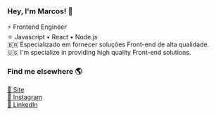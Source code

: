 <h3>Hey, I'm Marcos! 👋</h3>
⚡ Frontend Engineer <br/>
⚛ Javascript • React • Node.js <br/>
🇧🇷 Especializado em fornecer soluções Front-end de alta qualidade. <br/>
🇺🇸 I'm specialize in providing high quality Front-end solutions. <br/>

<h3>Find me elsewhere 🌎 </h3>
<a href="https://www.marcosdev.me/" target="_blank">🚀 Site</a><br/>
<a href="https://www.instagram.com/imarcos.andre/" target="_blank">📸 Instagram</a><br/>
<a href="https://www.linkedin.com/in/iamdevmarcos/" target="_blank">💼 LinkedIn</a>

